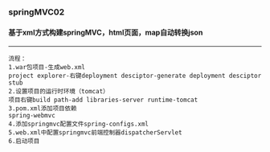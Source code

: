 ### springMVC02
#### 基于xml方式构建springMVC，html页面，map自动转换json
---
```
流程：
1.war包项目-生成web.xml
project explorer-右键deployment desciptor-generate deployment desciptor stub
2.设置项目的运行时环境（tomcat）
项目右键build path-add libraries-server runtime-tomcat
3.pom.xml添加项目依赖
spring-webmvc
4.添加springmvc配置文件spring-configs.xml
5.web.xml中配置springmvc前端控制器dispatcherServlet
6.启动项目
```
